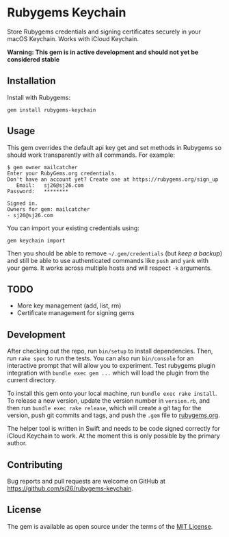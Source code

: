 # Rubygems Keychain

Store Rubygems credentials and signing certificates securely in your macOS Keychain. Works with iCloud Keychain.

**Warning: This gem is in active development and should not yet be considered stable**

## Installation

Install with Rubygems:

```
gem install rubygems-keychain
```

## Usage

This gem overrides the default api key get and set methods in Rubygems so should work transparently with all commands. For example:

```
$ gem owner mailcatcher
Enter your RubyGems.org credentials.
Don't have an account yet? Create one at https://rubygems.org/sign_up
   Email:   sj26@sj26.com
Password:   ********

Signed in.
Owners for gem: mailcatcher
- sj26@sj26.com
```

You can import your existing credentials using:

```
gem keychain import
```

Then you should be able to remove `~/.gem/credentials` (but _keep a backup_) and still be able to use authenticated commands like `push` and `yank` with your gems. It works across multiple hosts and will respect `-k` arguments.

## TODO

- More key management (add, list, rm)
- Certificate management for signing gems

## Development

After checking out the repo, run `bin/setup` to install dependencies. Then, run `rake spec` to run the tests. You can also run `bin/console` for an interactive prompt that will allow you to experiment. Test rubygems plugin integration with `bundle exec gem ...` which will load the plugin from the current directory.

To install this gem onto your local machine, run `bundle exec rake install`. To release a new version, update the version number in `version.rb`, and then run `bundle exec rake release`, which will create a git tag for the version, push git commits and tags, and push the `.gem` file to [rubygems.org](https://rubygems.org).

The helper tool is written in Swift and needs to be code signed correctly for iCloud Keychain to work. At the moment this is only possible by the primary author.

## Contributing

Bug reports and pull requests are welcome on GitHub at https://github.com/sj26/rubygems-keychain.

## License

The gem is available as open source under the terms of the [MIT License](https://opensource.org/licenses/MIT).
